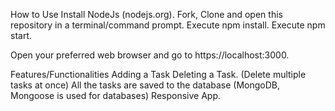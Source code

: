 How to Use
  Install NodeJs (nodejs.org).
  Fork, Clone and open this repository in a terminal/command prompt.
  Execute npm install.
  Execute npm start.

Open your preferred web browser and go to https://localhost:3000.

Features/Functionalities
  Adding a Task
  Deleting a Task. (Delete multiple tasks at once)
  All the tasks are saved to the database (MongoDB, Mongoose is used for databases)
  Responsive App.